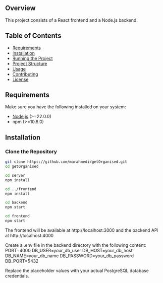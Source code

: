 ## Overview

This project consists of a React frontend and a Node.js backend.

## Table of Contents

- [Requirements](#requirements)
- [Installation](#installation)
- [Running the Project](#running-the-project)
- [Project Structure](#project-structure)
- [Usage](#usage)
- [Contributing](#contributing)
- [License](#license)

## Requirements

Make sure you have the following installed on your system:

- [Node.js](https://nodejs.org/) (>=22.0.0)
- npm (>=10.8.0)

## Installation

### Clone the Repository

```bash
git clone https://github.com/marahmedi/getOrganised.git
cd getOrganised

cd server
npm install

cd ../frontend
npm install

cd backend
npm start

cd frontend
npm start
```

The frontend will be available at http://localhost:3000 and the backend API at http://localhost:4000

Create a .env file in the backend directory with the following content:
PORT=4000
DB_USER=your_db_user
DB_HOST=your_db_host
DB_NAME=your_db_name
DB_PASSWORD=your_db_password
DB_PORT=5432

Replace the placeholder values with your actual PostgreSQL database credentials.

